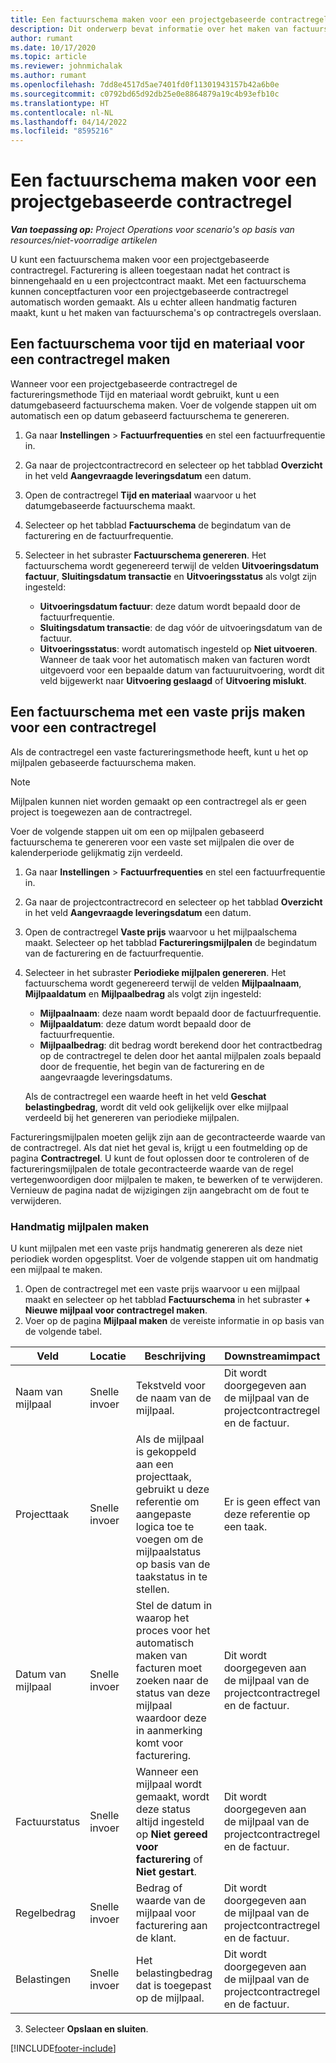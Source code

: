 ```yaml
---
title: Een factuurschema maken voor een projectgebaseerde contractregel
description: Dit onderwerp bevat informatie over het maken van factuurschema's en mijlpalen voor contractregels.
author: rumant
ms.date: 10/17/2020
ms.topic: article
ms.reviewer: johnmichalak
ms.author: rumant
ms.openlocfilehash: 7dd8e4517d5ae7401fd0f11301943157b42a6b0e
ms.sourcegitcommit: c0792bd65d92db25e0e8864879a19c4b93efb10c
ms.translationtype: HT
ms.contentlocale: nl-NL
ms.lasthandoff: 04/14/2022
ms.locfileid: "8595216"
---
```

# <a name="create-an-invoice-schedule-on-a-project-based-contract-line"></a>Een factuurschema maken voor een projectgebaseerde contractregel 

_**Van toepassing op:** Project Operations voor scenario's op basis van resources/niet-voorradige artikelen_

U kunt een factuurschema maken voor een projectgebaseerde contractregel. Facturering is alleen toegestaan nadat het contract is binnengehaald en u een projectcontract maakt. Met een factuurschema kunnen conceptfacturen voor een projectgebaseerde contractregel automatisch worden gemaakt. Als u echter alleen handmatig facturen maakt, kunt u het maken van factuurschema's op contractregels overslaan.

## <a name="create-a-time-and-material-invoice-schedule-for-a-contract-line"></a>Een factuurschema voor tijd en materiaal voor een contractregel maken

Wanneer voor een projectgebaseerde contractregel de factureringsmethode Tijd en materiaal wordt gebruikt, kunt u een datumgebaseerd factuurschema maken. Voer de volgende stappen uit om automatisch een op datum gebaseerd factuurschema te genereren.

1. Ga naar **Instellingen** > **Factuurfrequenties** en stel een factuurfrequentie in.
2. Ga naar de projectcontractrecord en selecteer op het tabblad **Overzicht** in het veld **Aangevraagde leveringsdatum** een datum.
3. Open de contractregel **Tijd en materiaal** waarvoor u het datumgebaseerde factuurschema maakt. 
4. Selecteer op het tabblad **Factuurschema** de begindatum van de facturering en de factuurfrequentie.
5. Selecteer in het subraster **Factuurschema genereren**. Het factuurschema wordt gegenereerd terwijl de velden **Uitvoeringsdatum factuur**, **Sluitingsdatum transactie** en **Uitvoeringsstatus** als volgt zijn ingesteld:

    - **Uitvoeringsdatum factuur**: deze datum wordt bepaald door de factuurfrequentie.
    - **Sluitingsdatum transactie**: de dag vóór de uitvoeringsdatum van de factuur.
    - **Uitvoeringsstatus**: wordt automatisch ingesteld op **Niet uitvoeren**. Wanneer de taak voor het automatisch maken van facturen wordt uitgevoerd voor een bepaalde datum van factuuruitvoering, wordt dit veld bijgewerkt naar **Uitvoering geslaagd** of **Uitvoering mislukt**.

## <a name="create-a-fixed-price-invoice-schedule-for-a-contract-line"></a>Een factuurschema met een vaste prijs maken voor een contractregel

Als de contractregel een vaste factureringsmethode heeft, kunt u het op mijlpalen gebaseerde factuurschema maken. 

> [!NOTE]
> Mijlpalen kunnen niet worden gemaakt op een contractregel als er geen project is toegewezen aan de contractregel.

Voer de volgende stappen uit om een op mijlpalen gebaseerd factuurschema te genereren voor een vaste set mijlpalen die over de kalenderperiode gelijkmatig zijn verdeeld.

1. Ga naar **Instellingen** > **Factuurfrequenties** en stel een factuurfrequentie in.
2. Ga naar de projectcontractrecord en selecteer op het tabblad **Overzicht** in het veld **Aangevraagde leveringsdatum** een datum.
3. Open de contractregel **Vaste prijs** waarvoor u het mijlpaalschema maakt. Selecteer op het tabblad **Factureringsmijlpalen** de begindatum van de facturering en de factuurfrequentie. 
4. Selecteer in het subraster **Periodieke mijlpalen genereren**. Het factuurschema wordt gegenereerd terwijl de velden **Mijlpaalnaam**, **Mijlpaaldatum** en **Mijlpaalbedrag** als volgt zijn ingesteld:

    - **Mijlpaalnaam**: deze naam wordt bepaald door de factuurfrequentie.
    - **Mijlpaaldatum**: deze datum wordt bepaald door de factuurfrequentie.
    - **Mijlpaalbedrag**: dit bedrag wordt berekend door het contractbedrag op de contractregel te delen door het aantal mijlpalen zoals bepaald door de frequentie, het begin van de facturering en de aangevraagde leveringsdatums.

    Als de contractregel een waarde heeft in het veld **Geschat belastingbedrag**, wordt dit veld ook gelijkelijk over elke mijlpaal verdeeld bij het genereren van periodieke mijlpalen.

Factureringsmijlpalen moeten gelijk zijn aan de gecontracteerde waarde van de contractregel. Als dat niet het geval is, krijgt u een foutmelding op de pagina **Contractregel**. U kunt de fout oplossen door te controleren of de factureringsmijlpalen de totale gecontracteerde waarde van de regel vertegenwoordigen door mijlpalen te maken, te bewerken of te verwijderen. Vernieuw de pagina nadat de wijzigingen zijn aangebracht om de fout te verwijderen.

### <a name="manually-create-milestones"></a>Handmatig mijlpalen maken

U kunt mijlpalen met een vaste prijs handmatig genereren als deze niet periodiek worden opgesplitst. Voer de volgende stappen uit om handmatig een mijlpaal te maken.

1. Open de contractregel met een vaste prijs waarvoor u een mijlpaal maakt en selecteer op het tabblad **Factuurschema** in het subraster **+ Nieuwe mijlpaal voor contractregel maken**. 
2. Voer op de pagina **Mijlpaal maken** de vereiste informatie in op basis van de volgende tabel.

| Veld | Locatie | Beschrijving | Downstreamimpact |
| --- | --- | --- | --- |
| Naam van mijlpaal | Snelle invoer | Tekstveld voor de naam van de mijlpaal. | Dit wordt doorgegeven aan de mijlpaal van de projectcontractregel en de factuur. |
| Projecttaak | Snelle invoer | Als de mijlpaal is gekoppeld aan een projecttaak, gebruikt u deze referentie om aangepaste logica toe te voegen om de mijlpaalstatus op basis van de taakstatus in te stellen. | Er is geen effect van deze referentie op een taak. |
| Datum van mijlpaal | Snelle invoer | Stel de datum in waarop het proces voor het automatisch maken van facturen moet zoeken naar de status van deze mijlpaal waardoor deze in aanmerking komt voor facturering. | Dit wordt doorgegeven aan de mijlpaal van de projectcontractregel en de factuur. |
| Factuurstatus | Snelle invoer | Wanneer een mijlpaal wordt gemaakt, wordt deze status altijd ingesteld op **Niet gereed voor facturering** of **Niet gestart**. | Dit wordt doorgegeven aan de mijlpaal van de projectcontractregel en de factuur. |
| Regelbedrag | Snelle invoer | Bedrag of waarde van de mijlpaal voor facturering aan de klant. | Dit wordt doorgegeven aan de mijlpaal van de projectcontractregel en de factuur. |
| Belastingen | Snelle invoer | Het belastingbedrag dat is toegepast op de mijlpaal. | Dit wordt doorgegeven aan de mijlpaal van de projectcontractregel en de factuur. |

3. Selecteer **Opslaan en sluiten**.


[!INCLUDE[footer-include](../includes/footer-banner.md)]